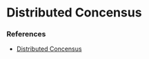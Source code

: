 # Distributed Concensus

### References
- [Distributed Concensus](https://www.youtube.com/watch?v=S4FnmSeRpAY)